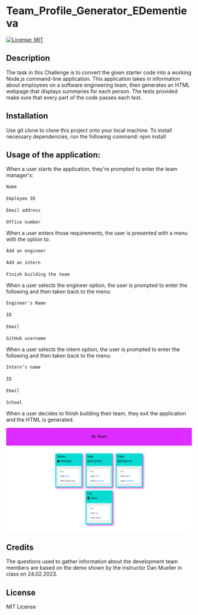 # Team_Profile_Generator_EDementieva


  [![License: MIT](https://img.shields.io/badge/License-MIT-yellow.svg)](https://opensource.org/licenses/MIT)

## Description

The task in this Challenge is to convert the given starter code into a working Node.js command-line application. This application takes in information about employees on a software engineering team, then generates an HTML webpage that displays summaries for each person. The tests provided make sure that every part of the code passes each test.


## Installation

Use git clone to clone this project onto your local machine. To install necessary dependencies, run the following command: npm install


## Usage of the application:

When a user starts the application, they're prompted to enter the team manager's:

    Name

    Employee ID

    Email address

    Office number

When a user enters those requirements, the user is presented with a menu with the option to:

    Add an engineer

    Add an intern

    Finish building the team

When a user selects the engineer option, the user is prompted to enter the following and then taken back to the menu:

    Engineer's Name

    ID

    Email

    GitHub username

When a user selects the intern option, the user is prompted to enter the following and then taken back to the menu:

    Intern’s name

    ID

    Email

    School

When a user decides to finish building their team, they exit the application and the HTML is generated.


![Team_Profile_Generator](./images/screenshot.png)


## Credits

The questions used to gather information about the development team members are based on the demo shown by the instructor Dan Mueller in class on 24.02.2023.

## License

MIT License
